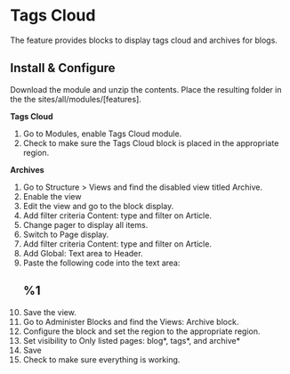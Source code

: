 # Tags Cloud
The feature provides blocks to display tags cloud and archives for blogs.

## Install & Configure
Download the module and unzip the contents. Place the resulting folder in the the sites/all/modules/[features].  

**Tags Cloud**

1. Go to Modules, enable Tags Cloud module.
2. Check to make sure the Tags Cloud block is placed in the appropriate region.

**Archives**

1. Go to Structure > Views and find the disabled view titled Archive.
2. Enable the view
3. Edit the view and go to the block display.
4. Add filter criteria Content: type and filter on Article.
5. Change pager to display all items.
6. Switch to Page display.
7. Add filter criteria Content: type and filter on Article.
8. Add Global: Text area to Header.
9. Paste the following code into the text area: <h2>%1</h2>
10. Save the view.
11. Go to Administer Blocks and find the Views: Archive block.
12. Configure the block and set the region to the appropriate region.
13. Set visibility to Only listed pages: blog*, tags*, and archive*
14. Save
15. Check to make sure everything is working.

